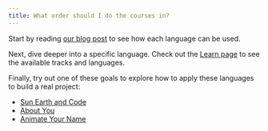 ```yaml
---
title: What order should I do the courses in?
---
```

Start by reading [our blog post](http://www.codecademy.com/blog/86-what-language-do-you-need-to-know) to see how each language can be used.

Next, dive deeper into a specific language. Check out the [Learn page](http://www.codecademy.com/learn) to see the available tracks and languages.

Finally, try out one of these goals to explore how to apply these languages to build a real project:
  * [Sun Earth and Code](http://www.codecademy.com/goals/web-beginner-en-ymqg0)
  * [About You](http://www.codecademy.com/goals/web-beginner-en-3pc6w)
  * [Animate Your Name](http://www.codecademy.com/goals/animate-your-name)




